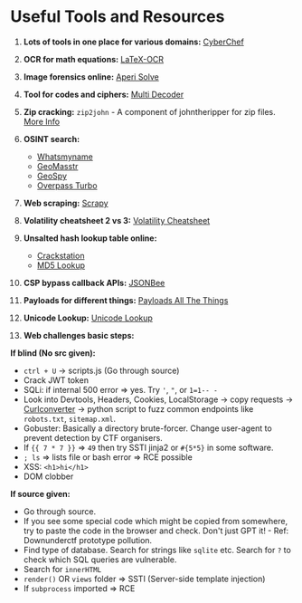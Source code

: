# Useful Tools and Resources

1. **Lots of tools in one place for various domains:** [CyberChef](https://gchq.github.io/CyberChef/)

2. **OCR for math equations:** [LaTeX-OCR](https://github.com/lukas-blecher/LaTeX-OCR)

3. **Image forensics online:** [Aperi Solve](https://www.aperisolve.com/)

4. **Tool for codes and ciphers:** [Multi Decoder](https://www.cachesleuth.com/multidecoder/)

5. **Zip cracking:** `zip2john` - A component of johntheripper for zip files. [More Info](https://superuser.com/a/1737639)

6. **OSINT search:** 
   - [Whatsmyname](https://whatsmyname.app/)
   - [GeoMasstr](https://geomastr.com/)
   - [GeoSpy](https://geospy.ai/)
   - [Overpass Turbo](https://overpass-turbo.eu/)

7. **Web scraping:** [Scrapy](https://scrapy.org/)

8. **Volatility cheatsheet 2 vs 3:** [Volatility Cheatsheet](https://book.hacktricks.xyz/generic-methodologies-and-resources/basic-forensic-methodology/memory-dump-analysis/volatility-cheatsheet)

9. **Unsalted hash lookup table online:**
   - [Crackstation](https://crackstation.net/)
   - [MD5 Lookup](https://md5.gromweb.com/?md5=8d763385e0476ae208f21bc63956f748)

10. **CSP bypass callback APIs:** [JSONBee](https://github.com/zigoo0/JSONBee)

11. **Payloads for different things:** [Payloads All The Things](https://github.com/swisskyrepo/PayloadsAllTheThings)

12. **Unicode Lookup:** [Unicode Lookup](https://unicodelookup.com/)

13. **Web challenges basic steps:**

   **If blind (No src given):**
   - `ctrl + U` -> scripts.js (Go through source)
   - Crack JWT token
   - SQLi: if internal 500 error => yes. Try `'`, `"`, or `1=1-- -`
   - Look into Devtools, Headers, Cookies, LocalStorage -> copy requests -> [Curlconverter](https://curlconverter.com/) -> python script to fuzz common endpoints like `robots.txt`, `sitemap.xml`.
   - Gobuster: Basically a directory brute-forcer. Change user-agent to prevent detection by CTF organisers.
   - If `{{ 7 * 7 }}` => `49` then try SSTI jinja2 or `#{5*5}` in some software.
   - `; ls` => lists file or bash error => RCE possible
   - XSS: `<h1>hi</h1>`
   - DOM clobber

   **If source given:**
   - Go through source.
   - If you see some special code which might be copied from somewhere, try to paste the code in the browser and check. Don't just GPT it! - Ref: Downunderctf prototype pollution.
   - Find type of database. Search for strings like `sqlite` etc. Search for `?` to check which SQL queries are vulnerable.
   - Search for `innerHTML`
   - `render()` OR `views` folder => SSTI (Server-side template injection)
   - If `subprocess` imported => RCE

